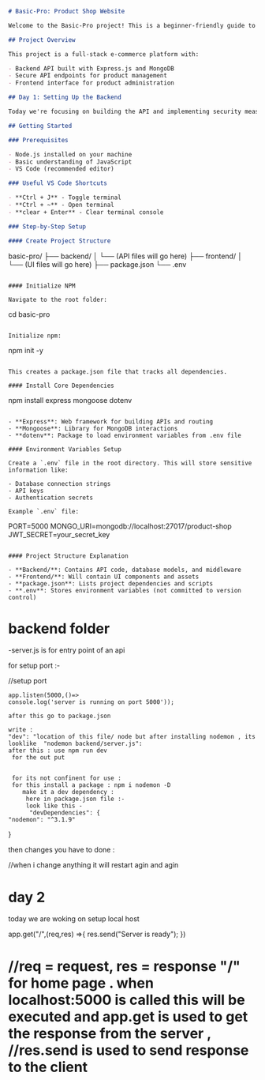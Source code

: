 ```markdown
# Basic-Pro: Product Shop Website

Welcome to the Basic-Pro project! This is a beginner-friendly guide to building a product shop website where you can add and update products. This README will help you understand the project structure and development process.

## Project Overview

This project is a full-stack e-commerce platform with:

- Backend API built with Express.js and MongoDB
- Secure API endpoints for product management
- Frontend interface for product administration

## Day 1: Setting Up the Backend

Today we're focusing on building the API and implementing security measures.

## Getting Started

### Prerequisites

- Node.js installed on your machine
- Basic understanding of JavaScript
- VS Code (recommended editor)

### Useful VS Code Shortcuts

- **Ctrl + J** - Toggle terminal
- **Ctrl + ~** - Open terminal
- **clear + Enter** - Clear terminal console

### Step-by-Step Setup

#### Create Project Structure

```
basic-pro/
├── backend/
│   └── (API files will go here)
├── frontend/
│   └── (UI files will go here)
├── package.json
└── .env
```

#### Initialize NPM

Navigate to the root folder:

```
cd basic-pro
```

Initialize npm:

```
npm init -y
```

This creates a package.json file that tracks all dependencies.

#### Install Core Dependencies

```
npm install express mongoose dotenv
```

- **Express**: Web framework for building APIs and routing
- **Mongoose**: Library for MongoDB interactions
- **dotenv**: Package to load environment variables from .env file

#### Environment Variables Setup

Create a `.env` file in the root directory. This will store sensitive information like:

- Database connection strings
- API keys
- Authentication secrets

Example `.env` file:

```
PORT=5000
MONGO_URI=mongodb://localhost:27017/product-shop
JWT_SECRET=your_secret_key
```

#### Project Structure Explanation

- **Backend/**: Contains API code, database models, and middleware
- **Frontend/**: Will contain UI components and assets
- **package.json**: Lists project dependencies and scripts
- **.env**: Stores environment variables (not committed to version control)
```

# backend folder
-server.js is for entry point of an api

for setup port :-

//setup port 

    app.listen(5000,()=>
    console.log('server is running on port 5000'));

    after this go to package.json 

    write :
    "dev": "location of this file/ node but after installing nodemon , its looklike  "nodemon backend/server.js":
    after this : use npm run dev 
     for the out put 


     for its not confinent for use :
     for this install a package : npm i nodemon -D
        make it a dev dependency :
         here in package.json file :-
         look like this - 
          "devDependencies": {
    "nodemon": "^3.1.9"
  }


  then changes you have to done :



//when i change anything it will restart agin and agin 

# day 2

today we are woking on setup local host 

app.get("/",(req,res) =>{
    res.send("Server is ready");
})
#  //req = request, res = response "/" for home page . when localhost:5000 is called this will be executed and app.get is used to get the response from the server  , //res.send is used to send response to the client 

